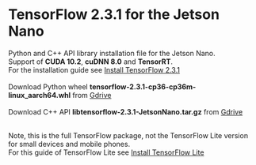 # TensorFlow 2.3.1 for the Jetson Nano
Python and C++ API library installation file for the Jetson Nano.<br/>
Support of **CUDA 10.2**, **cuDNN 8.0** and **TensorRT**. <br/>
For the installation guide see [Install TensorFlow 2.3.1](https://qengineering.eu/install-tensorflow-2.3.1-on-jetson-nano.html) <br/><br/>
Download Python wheel **tensorflow-2.3.1-cp36-cp36m-linux_aarch64.whl** from [Gdrive](https://drive.google.com/file/d/1oeSnkgJpwyudtTx-f5CE84B7e-Vkv3yK/view?usp=sharing) <br/><br/>
Download C++ API **libtensorflow-2.3.1-JetsonNano.tar.gz** from [Gdrive](https://drive.google.com/file/d/1rlviefeu4w2amLsybZIOpcZP140WioDS/view?usp=sharing) <br/><br/>

Note, this is the full TensorFlow package, not the TensorFlow Lite version for small devices and mobile phones.<br/>
For this guide of TensorFlow Lite see [Install TensorFlow Lite](https://qengineering.eu/install-tensorflow-2-lite-on-jetson-nano.html) <br/>
